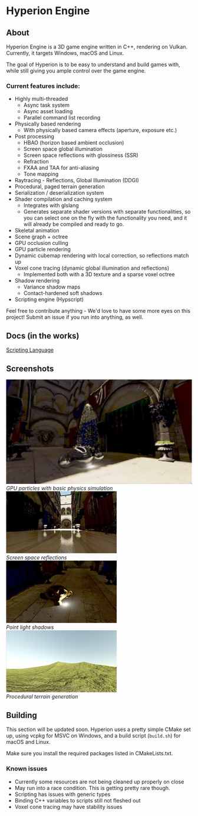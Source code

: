 # Hyperion Engine


## About

Hyperion Engine is a 3D game engine written in C++, rendering on Vulkan. Currently, it targets Windows, macOS and Linux.

The goal of Hyperion is to be easy to understand and build games with, while still giving you ample control over the game engine.

### Current features include:
* Highly multi-threaded
     * Async task system
     * Async asset loading
     * Parallel command list recording
* Physically based rendering
     * With physically based camera effects (aperture, exposure etc.)
* Post processing
     * HBAO (horizon based ambient occlusion)
     * Screen space global illumination
     * Screen space reflections with glossiness (SSR)
     * Refraction
     * FXAA and TAA for anti-aliasing
     * Tone mapping
* Raytracing - Reflections, Global Illumination (DDGI)
* Procedural, paged terrain generation
* Serialization / deserialization system
* Shader compilation and caching system
     * Integrates with glslang
     * Generates separate shader versions with separate functionalities,
       so you can select one on the fly with the functionality you need, and it will already be compiled and ready to go.
* Skeletal animation
* Scene graph + octree
* GPU occlusion culling
* GPU particle rendering
* Dynamic cubemap rendering with local correction, so reflections match up
* Voxel cone tracing (dynamic global illumination and reflections)
     * Implemented both with a 3D texture and a sparse voxel octree
* Shadow rendering
     * Variance shadow maps
     * Contact-hardened soft shadows
* Scripting engine (Hypscript)


Feel free to contribute anything - We'd love to have some more eyes on this project! Submit an issue if you run into anything, as well.

## Docs (in the works)
[Scripting Language](doc/ScriptingLanguage.md)

## Screenshots
![Particle physics demo](/screenshots/particle_phys2.gif)\
*GPU particles with basic physics simulation*\
![screenshot](/screenshots/ssr.jpg)\
*Screen space reflections*\
![screenshot](/screenshots/point-shadows.jpg)\
*Point light shadows*\
![screenshot](/screenshots/procedural_terrain.jpg)\
*Procedural terrain generation*


## Building

This section will be updated soon. Hyperion uses a pretty simple CMake set up, using vcpkg for MSVC on Windows, and a build script (`build.sh`) for macOS and Linux.

Make sure you install the required packages listed in CMakeLists.txt.

### Known issues
* Currently some resources are not being cleaned up properly on close
* May run into a race condition. This is getting pretty rare though.
* Scripting has issues with generic types
* Binding C++ variables to scripts still not fleshed out
* Voxel cone tracing may have stability issues
